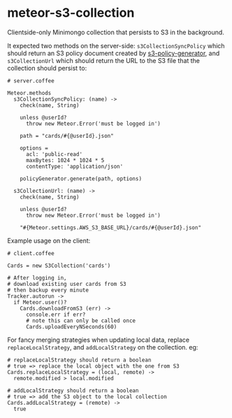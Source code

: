 meteor-s3-collection
====================

Clientside-only Minimongo collection that persists to S3 in the background.

It expected two methods on the server-side: `s3CollectionSyncPolicy` which should return an S3 policy document created by [s3-policy-generator](https://github.com/peterellisjones/meteor-s3-policy-generator/), and `s3CollectionUrl` which should return the URL to the S3 file that the collection should persist to:

```coffee-script
# server.coffee

Meteor.methods
  s3CollectionSyncPolicy: (name) ->
    check(name, String)

    unless @userId?
      throw new Meteor.Error('must be logged in')

    path = "cards/#{@userId}.json"

    options =
      acl: 'public-read'
      maxBytes: 1024 * 1024 * 5
      contentType: 'application/json'

    policyGenerator.generate(path, options)

  s3CollectionUrl: (name) ->
    check(name, String)

    unless @userId?
      throw new Meteor.Error('must be logged in')

    "#{Meteor.settings.AWS_S3_BASE_URL}/cards/#{@userId}.json"

```

Example usage on the client:

```coffee-script
# client.coffee

Cards = new S3Collection('cards')

# After logging in, 
# download existing user cards from S3
# then backup every minute
Tracker.autorun ->
  if Meteor.user()?
    Cards.downloadFromS3 (err) ->
      console.err if err?
      # note this can only be called once
      Cards.uploadEveryNSeconds(60) 
```

For fancy merging strategies when updating local data, replace `replaceLocalStrategy`, and `addLocalStrategy` on the collection. eg:

```coffee-script
# replaceLocalStrategy should return a boolean
# true => replace the local object with the one from S3
Cards.replaceLocalStrategy = (local, remote) ->
  remote.modified > local.modified

# addLocalStrategy should return a boolean
# true => add the S3 object to the local collection
Cards.addLocalStrategy = (remote) ->
  true
```



